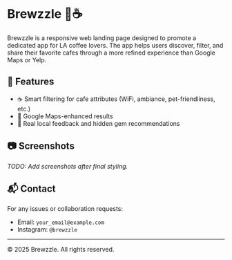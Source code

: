 # Brewzzle 🌴☕

Brewzzle is a responsive web landing page designed to promote a dedicated app for LA coffee lovers. The app helps users discover, filter, and share their favorite cafes through a more refined experience than Google Maps or Yelp.

## 🚀 Features

- ☕ Smart filtering for cafe attributes (WiFi, ambiance, pet-friendliness, etc.)
- 📍 Google Maps-enhanced results
- 🌟 Real local feedback and hidden gem recommendations



## 📷 Screenshots

_TODO: Add screenshots after final styling._

## 📬 Contact
For any issues or collaboration requests:
- Email: `your_email@example.com`
- Instagram: `@brewzzle`

---

© 2025 Brewzzle. All rights reserved.

